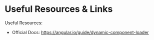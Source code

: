 # Useful Resources & Links
Useful Resources:

- Official Docs: https://angular.io/guide/dynamic-component-loader